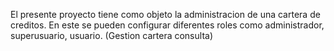 El presente proyecto tiene como objeto la administracion de una cartera de creditos. En este se pueden configurar diferentes roles como administrador, superusuario, usuario.
(Gestion cartera consulta)
